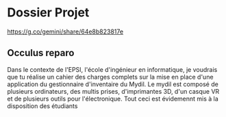 # Dossier Projet
https://g.co/gemini/share/64e8b823817e

## Occulus reparo

Dans le contexte de l'EPSI, l'école d'ingénieur en informatique, je voudrais que tu réalise un cahier des charges complets sur la mise en place d'une application du gestionnaire d'inventaire du Mydil. Le mydil est composé de plusieurs ordinateurs, des multis prises, d'imprimantes 3D, d'un casque VR et de plusieurs outils pour l'électronique. Tout ceci est évidemennt mis à la disposition des étudiants
